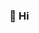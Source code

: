 ### 👋 Hi

<!---
- 👋 Hi, I’m @Fiacko
- 👀 I’m interested in ...
- 🌱 I’m currently learning ...
- 💞️ I’m looking to collaborate on ...
- 📫 How to reach me ...

Fiacko/Fiacko is a ✨ special ✨ repository because its `README.md` (this file) appears on your GitHub profile.
You can click the Preview link to take a look at your changes.
--->
